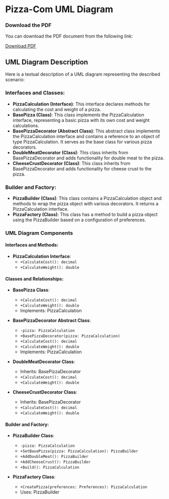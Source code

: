 # Pizza-Com UML Diagram

### Download the PDF

You can download the PDF document from the following link:

[Download PDF](./uml-diagram.pdf)

## UML Diagram Description

Here is a textual description of a UML diagram representing the described scenario:

### Interfaces and Classes:

- **PizzaCalculation (Interface)**: This interface declares methods for calculating the cost and weight of a pizza.
- **BasePizza (Class)**: This class implements the PizzaCalculation interface, representing a basic pizza with its own cost and weight calculations.
- **BasePizzaDecorator (Abstract Class)**: This abstract class implements the PizzaCalculation interface and contains a reference to an object of type PizzaCalculation. It serves as the base class for various pizza decorators.
- **DoubleMeatDecorator (Class)**: This class inherits from BasePizzaDecorator and adds functionality for double meat to the pizza.
- **CheeseCrustDecorator (Class)**: This class inherits from BasePizzaDecorator and adds functionality for cheese crust to the pizza.

### Builder and Factory:

- **PizzaBuilder (Class)**: This class contains a PizzaCalculation object and methods to wrap the pizza object with various decorators. It returns a PizzaCalculation interface.
- **PizzaFactory (Class)**: This class has a method to build a pizza object using the PizzaBuilder based on a configuration of preferences.

### UML Diagram Components

#### Interfaces and Methods:

- **PizzaCalculation Interface**:
  - `+CalculateCost(): decimal`
  - `+CalculateWeight(): double`

#### Classes and Relationships:

- **BasePizza Class**:
  - `+CalculateCost(): decimal`
  - `+CalculateWeight(): double`
  - Implements: PizzaCalculation

- **BasePizzaDecorator Abstract Class**:
  - `-pizza: PizzaCalculation`
  - `+BasePizzaDecorator(pizza: PizzaCalculation)`
  - `+CalculateCost(): decimal`
  - `+CalculateWeight(): double`
  - Implements: PizzaCalculation

- **DoubleMeatDecorator Class**:
  - Inherits: BasePizzaDecorator
  - `+CalculateCost(): decimal`
  - `+CalculateWeight(): double`

- **CheeseCrustDecorator Class**:
  - Inherits: BasePizzaDecorator
  - `+CalculateCost(): decimal`
  - `+CalculateWeight(): double`

#### Builder and Factory:

- **PizzaBuilder Class**:
  - `-pizza: PizzaCalculation`
  - `+SetBasePizza(pizza: PizzaCalculation): PizzaBuilder`
  - `+AddDoubleMeat(): PizzaBuilder`
  - `+AddCheeseCrust(): PizzaBuilder`
  - `+Build(): PizzaCalculation`

- **PizzaFactory Class**:
  - `+CreatePizza(preferences: Preferences): PizzaCalculation`
  - Uses: PizzaBuilder
